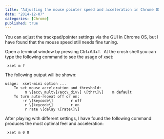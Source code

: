 ```yaml
---
title: "Adjusting the mouse pointer speed and acceleration in Chrome OS"
date: "2014-12-07"
categories: [Chrome]
published: true
---
```


You can adjust the trackpad/pointer settings via the GUI in Chrome OS, but I have found that the mouse speed still needs fine tuning.

Open a terminal window by pressing Ctrl+Alt+T.  At the crosh shell you can type the following command to see the usage of xset:
```
 xset m ?
```

The following output will be shown:
```
usage:  xset-mini option ...
    To set mouse acceleration and threshold:
         m \[acc\_mult\[/acc\_div\] \[thr\]\]    m default
    To turn auto-repeat off or on:
        -r \[keycode\]        r off
         r \[keycode\]        r on
         r rate \[delay \[rate\]\]

```

After playing with different settings, I have found the following command produces the most optimal feel and acceleration:
```
 xset m 0 0
```
